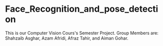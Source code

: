 # Face_Recognition_and_pose_detection
This is our Computer Vision Cours's Semester Project. Group Members are: Shahzaib Asghar, Azam Afridi, Afraz Tahir, and Aiman Gohar.
